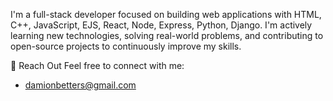 I'm a full-stack developer focused on building web applications with HTML, C++, JavaScript, EJS, React, Node, Express, Python, Django. I'm actively learning new technologies, solving real-world problems, and contributing to open-source projects to continuously improve my skills.

💬 Reach Out
Feel free to connect with me:
- damionbetters@gmail.com
